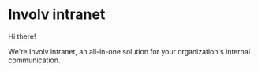 # Involv intranet

Hi there!

We're Involv intranet, an all-in-one solution for your organization's internal communication.
